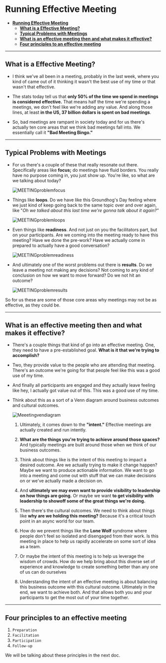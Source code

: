 # **Running Effective Meeting**

- [**Running Effective Meeting**](#running-effective-meeting)
  - [**What is a Effective Meeting?**](#what-is-a-effective-meeting)
  - [**Typical Problems with Meetings**](#typical-problems-with-meetings)
  - [**What is an effective meeting then and what makes it effective?**](#what-is-an-effective-meeting-then-and-what-makes-it-effective)
  - [**Four principles to an effective meeting**](#four-principles-to-an-effective-meeting)

---

## **What is a Effective Meeting?**

- I think we've all been in a meeting, probably in the last week, where you kind of came out of it thinking it wasn't the best use of my time or that wasn't that effective.

- The stats today tell us that **only 50% of the time we spend in meetings is considered effective.** That means half the time we're spending a meetings, we don't feel like we're adding any value. And along those lines, at least **in the US, 37 billion dollars is spent on bad meetings**.

- So, bad meetings are rampant in society today and for us there's actually ten core areas that we think bad meetings fall into. We essentially call it **"Bad Meeting Bingo."**

---

## **Typical Problems with Meetings**

- For us there's a couple of these that really resonate out there. Specifically areas like **focus;** do meetings have fluid borders. You really have no purpose coming in, you just show up. You're like, so what are we talking about today?

    ![MEETING*problem*focus](https://i.postimg.cc/43rtKR98/MEETING-problem-focus.png)

- Things like **loops**. Do we have like this Groundhog's Day feeling where we just kind of keep going back to the same topic over and over again, like "*Oh we talked about this last time we're gonna talk about it again?"*

    ![MEETING*problem*loops](https://i.postimg.cc/sxzhcPK7/MEETING-problem-loops.png)

- Even things like **readiness**. And not just on you the facilitators part, but on your participants. Are we coming into the meeting ready to have this meeting? Have we done the pre-work? Have we actually come in prepared to actually have a good conversation?

    ![MEETING*problem*readiness](https://i.postimg.cc/qBcn7YML/MEETING-problem-readiness.png)

- And ultimately one of the worst problems out there is **results**. Do we leave a meeting not making any decisions? Not coming to any kind of conclusion on how we want to move forward? Do we not hit an outcome?
  
    ![MEETING*problem*results](https://i.postimg.cc/c4XnRn3t/MEETING-problem-results.png)

So for us these are some of those core areas why meetings may not be as effective, as they could be.

---

## **What is an effective meeting then and what makes it effective?**

- There's a couple things that kind of go into an effective meeting. One, they need to have a pre-established goal. **What is it that we're trying to accomplish?**

- Two, they provide value to the people who are attending that meeting. There's an outcome we're going for that people feel like this was a good use of my time.

- And finally all participants are engaged and they actually leave feeling like hey, I actually got value out of this. This was a good use of my time.

- Think about this as a sort of a Venn diagram around business outcomes and cultural outcomes.

    ![Meeeting*ven*diagram](https://i.postimg.cc/ZnzrQzY9/Meeeting-ven-diagram.png)

  1. Ultimately, it comes down to the **"intent."** Effective meetings are actually created and run intently.

  2. **What are the things you're trying to achieve around those spaces?** And typically meetings are built around those when we think of our business outcomes.

  3. Think about things like is the intent of this meeting to impact a desired outcome. Are we actually trying to make it change happen? Maybe we want to produce actionable information. We want to go into a meeting and come out with stuff that we can make decisions on or we've actually made a decision on.

  4. And **ultimately we may even want to provide visibility to leadership on how things are going.** Or maybe we want **to get visibility with leadership to showoff some of the great things we're doing.**

  5. Then there's the cultural outcomes. We need to think about things like **why are we holding this meeting?** Because it's a critical touch point in an async world for our team.

  6. How do we prevent things like the **Lone Wolf** syndrome where people don't feel so isolated and disengaged from their work. Is this meeting in place to help us rapidly accelerate on some sort of idea as a team.

  7. Or maybe the intent of this meeting is to help us leverage the wisdom of crowds. How do we help bring about this diverse set of experience and knowledge to create something better than any one of us can do ourselves

  8. Understanding the intent of an effective meeting is about balancing this business outcome with this cultural outcome. Ultimately in the end, we want to achieve both. And that allows both you and your participants to get the most out of your time together.

---

## **Four principles to an effective meeting**

  1. `Preparation`
  2. `Facilitation`
  3. `Participation`
  4. `Follow-up`

We will be talking about these principles in the next doc.
